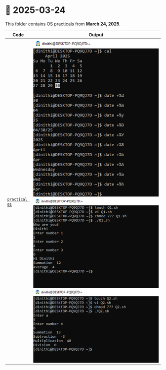 # 📅 2025-03-24
This folder contains OS practicals from **March 24, 2025**.

| Code  | Output |
|------|------|
| [`practical 01`](./Codes/practical.txt)  |  ![01](./Outputs/1.png) ![02](./Outputs/2.png) ![03](./Outputs/3.png)|
